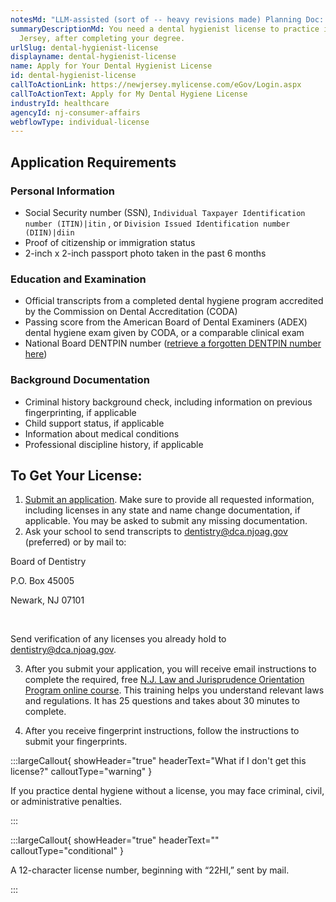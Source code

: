 ```yaml
---
notesMd: "LLM-assisted (sort of -- heavy revisions made) Planning Doc: https://docs.google.com/document/d/1yoHDEM7vMXgHyWt9CmHKB6Uloz7lFQ_6B3h8jKfc4JU/edit"
summaryDescriptionMd: You need a dental hygienist license to practice in New
  Jersey, after completing your degree.
urlSlug: dental-hygienist-license
displayname: dental-hygienist-license
name: Apply for Your Dental Hygienist License
id: dental-hygienist-license
callToActionLink: https://newjersey.mylicense.com/eGov/Login.aspx
callToActionText: Apply for My Dental Hygiene License
industryId: healthcare
agencyId: nj-consumer-affairs
webflowType: individual-license
---
```


## Application Requirements

### Personal Information

- Social Security number (SSN), `Individual Taxpayer Identification number (ITIN)|itin` , or `Division Issued Identification number (DIIN)|diin`
- Proof of citizenship or immigration status
- 2-inch x 2-inch passport photo taken in the past 6 months

### Education and Examination

- Official transcripts from a completed dental hygiene program accredited by the Commission on Dental Accreditation (CODA)
- Passing score from the American Board of Dental Examiners (ADEX) dental hygiene exam given by CODA, or a comparable clinical exam
- National Board DENTPIN number ([retrieve a forgotten DENTPIN number here](https://www.ada.org/education/manage-your-dentpin))

### Background Documentation

- Criminal history background check, including information on previous fingerprinting, if applicable
- Child support status, if applicable
- Information about medical conditions
- Professional discipline history, if applicable

## To Get Your License:

1. [Submit an application](https://newjersey.mylicense.com/eGov/Login.aspx). Make sure to provide all requested information, including licenses in any state and name change documentation, if applicable. You may be asked to submit any missing documentation.
2. Ask your school to send transcripts to dentistry@dca.njoag.gov (preferred) or by mail to:

Board of Dentistry
&nbsp;

P.O. Box 45005
&nbsp;

Newark, NJ 07101

&nbsp;

Send verification of any licenses you already hold to [dentistry@dca.njoag.gov](mailto:dentistry@dca.njoag.gov).

3. After you submit your application, you will receive email instructions to complete the required, free [N.J. Law and Jurisprudence Orientation Program online course](http://www.state.nj.us/lps/ca2/Dent1/examDH/index.htm). This training helps you understand relevant laws and regulations. It has 25 questions and takes about 30 minutes to complete.

4. After you receive fingerprint instructions, follow the instructions to submit your fingerprints.

:::largeCallout{ showHeader="true" headerText="What if I don't get this license?" calloutType="warning" }

If you practice dental hygiene without a license, you may face criminal, civil, or administrative penalties.

:::

:::largeCallout{ showHeader="true" headerText="" calloutType="conditional" }

A 12-character license number, beginning with “22HI,” sent by mail.

:::
